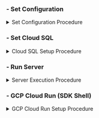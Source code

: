 ### - Set Configuration

<details>
<summary>Set Configuration Procedure</summary>

1.  **Create a `.env` file** in the root of the project directory.

2.  **Set the environment variable** inside the `.env` file. Add the following line and replace the placeholder with the absolute path to your Google Cloud service account JSON key.

    ```ini
    # .env
    GOOGLE_APPLICATION_CREDENTIALS="/path/to/your/service-account-key.json"
    ```

</details>


### - Set Cloud SQL

<details>
<summary>Cloud SQL Setup Procedure</summary>

1.  **Set the environment variable** inside the `.env` file. Add the following line and replace the placeholder with your information.

* [Cloud SQL Code Reference](https://github.com/qbxlvnf11/google-cloud-sql/tree/main)

    ```ini
    # .env
    CLOUD_SQL_INSTANCE=...

    DB_USER=...
    DB_PASSWORD=...
    DB_NAME=...

    DB_DRIVER=...
    DB_API_DRIVER=...

    DB_PROMPT_TABLE=...
    ```

</details>


### - Run Server

<details>
<summary>Server Execution Procedure</summary>

1. Create Docker Network in Server

```
docker network create api_server_network
```

2. Build Server Docker Env

```
## detached
docker rmi -f api_server_env_detached
docker build --build-arg SERVER_PORT={SERVER_PORT} -t api_server_env_detached -f Dockerfile.detached .
## foreground
docker rmi -f api_server_env_foreground
docker build -t api_server_env_foreground -f Dockerfile.foreground .
```

3. Run Server Docker Container

```
export PUBLIC_IP=$(curl -s ifconfig.me)
## detached
docker stop api_server_detached
docker run --rm -d --name api_server_detached -p {SERVER_PORT}:{SERVER_PORT} --network api_server_network -e PUBLIC_IP=$PUBLIC_IP api_server_env_detached
## foreground
docker rm -f api_server_foreground
export SERVER_PORT={SERVER_PORT}
docker run -it --name api_server_foreground -p $SERVER_PORT:$SERVER_PORT --network api_server_network -e PUBLIC_IP=$PUBLIC_IP -e SERVER_PORT=$SERVER_PORT \
  -v {root_path}:/workspace/api_server -w /workspace/api_server api_server_env_foreground bash
```

4. Check Real-Time Logs

```
docker logs -f api_server_detached
```

5. Run Server (foreground)

```
uvicorn server:app --host 0.0.0.0 --port $SERVER_PORT
```

</details>

### - GCP Cloud Run (SDK Shell)

<details>
<summary>GCP Cloud Run Setup Procedure</summary>

1. [Install](https://cloud.google.com/sdk/docs/install?hl=ko)

2. Preparation

```
gcloud auth login
gcloud config set project [GCP_PROJECT_ID]
# Checking Docker Build 
docker build --build-arg SERVER_PORT={SERVER_PORT} -t api_server_env_detached -f Dockerfile.detached .
```

3. Push the image to Google Container Registry (GCR) or Artifact Registry

```
# Region settings (Check if asia-south3 is supported by GCR; most use asia.gcr.io)
gcloud config set compute/region asia-south3
# Docker authentication
gcloud auth configure-docker
# Image tagging and pushing
docker tag api_server_env asia.gcr.io/[GCP_PROJECT_ID]/api_server_env:latest
docker push asia.gcr.io/[GCP_PROJECT_ID]/api_server_env:latest
```

4. Deploy to Cloud Run

```
gcloud run deploy api-server \
  --image asia.gcr.io/[GCP_PROJECT_ID]/api_server_env:latest \
  --platform managed \
  --region asia-south1 \
  --allow-unauthenticated
```

5. Grant permission to expose the Cloud Run service to the external Internet so that anyone can access it.

* If you encounter permission issues such as "Error: Forbidden Your client does not have permission to get URL from this server," modify the iam.allowedPolicyMemberDomains organization policy.

```
gcloud beta run services add-iam-policy-binding api-server --region=asia-south1 --member=allUsers --role=roles/run.invoker
```

</details>
